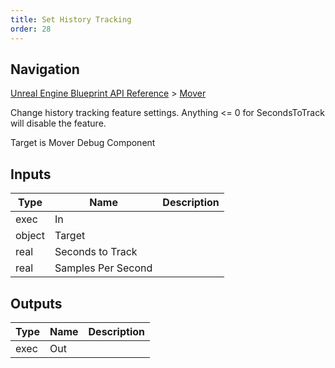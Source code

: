 ```yaml
---
title: Set History Tracking
order: 28
---
```

## Navigation

[Unreal Engine Blueprint API Reference](https://dev.epicgames.com/documentation/en-us/unreal-engine/BlueprintAPI) > [Mover](https://dev.epicgames.com/documentation/en-us/unreal-engine/BlueprintAPI/Mover)

Change history tracking feature settings. Anything \<= 0 for SecondsToTrack will disable the feature.

Target is Mover Debug Component

## Inputs

| Type | Name | Description |
| --- | --- | --- |
| exec | In |  |
| object | Target |  |
| real | Seconds to Track |  |
| real | Samples Per Second |  |

## Outputs

| Type | Name | Description |
| --- | --- | --- |
| exec | Out |  |
